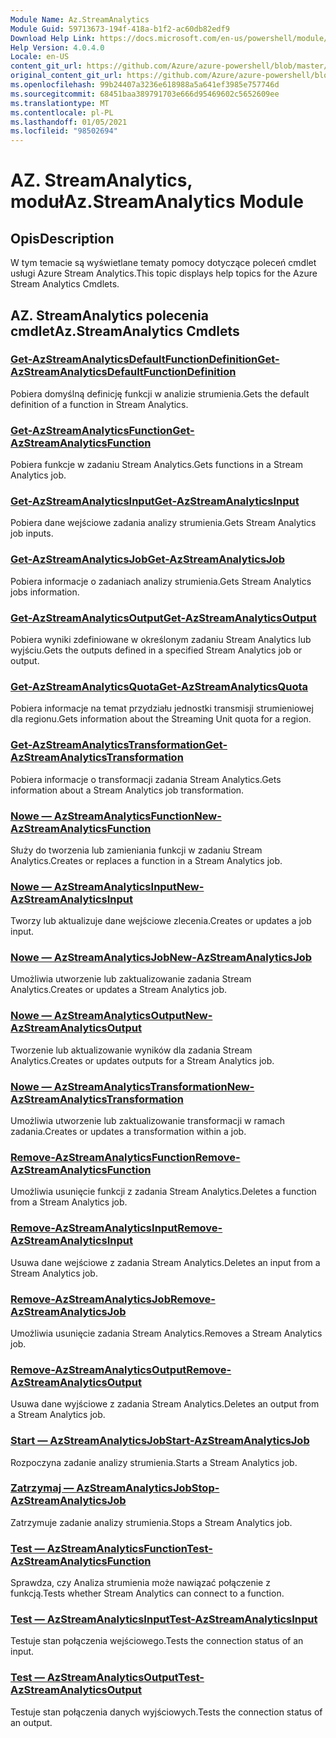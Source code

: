 ```yaml
---
Module Name: Az.StreamAnalytics
Module Guid: 59713673-194f-418a-b1f2-ac60db82edf9
Download Help Link: https://docs.microsoft.com/en-us/powershell/module/az.streamanalytics
Help Version: 4.0.4.0
Locale: en-US
content_git_url: https://github.com/Azure/azure-powershell/blob/master/src/StreamAnalytics/StreamAnalytics/help/Az.StreamAnalytics.md
original_content_git_url: https://github.com/Azure/azure-powershell/blob/master/src/StreamAnalytics/StreamAnalytics/help/Az.StreamAnalytics.md
ms.openlocfilehash: 99b24407a3236e618988a5a641ef3985e757746d
ms.sourcegitcommit: 68451baa389791703e666d95469602c5652609ee
ms.translationtype: MT
ms.contentlocale: pl-PL
ms.lasthandoff: 01/05/2021
ms.locfileid: "98502694"
---
```

# <span data-ttu-id="5b5fa-101">AZ. StreamAnalytics, moduł</span><span class="sxs-lookup"><span data-stu-id="5b5fa-101">Az.StreamAnalytics Module</span></span>
## <span data-ttu-id="5b5fa-102">Opis</span><span class="sxs-lookup"><span data-stu-id="5b5fa-102">Description</span></span>
<span data-ttu-id="5b5fa-103">W tym temacie są wyświetlane tematy pomocy dotyczące poleceń cmdlet usługi Azure Stream Analytics.</span><span class="sxs-lookup"><span data-stu-id="5b5fa-103">This topic displays help topics for the Azure Stream Analytics Cmdlets.</span></span>

## <span data-ttu-id="5b5fa-104">AZ. StreamAnalytics polecenia cmdlet</span><span class="sxs-lookup"><span data-stu-id="5b5fa-104">Az.StreamAnalytics Cmdlets</span></span>
### [<span data-ttu-id="5b5fa-105">Get-AzStreamAnalyticsDefaultFunctionDefinition</span><span class="sxs-lookup"><span data-stu-id="5b5fa-105">Get-AzStreamAnalyticsDefaultFunctionDefinition</span></span>](Get-AzStreamAnalyticsDefaultFunctionDefinition.md)
<span data-ttu-id="5b5fa-106">Pobiera domyślną definicję funkcji w analizie strumienia.</span><span class="sxs-lookup"><span data-stu-id="5b5fa-106">Gets the default definition of a function in Stream Analytics.</span></span>

### [<span data-ttu-id="5b5fa-107">Get-AzStreamAnalyticsFunction</span><span class="sxs-lookup"><span data-stu-id="5b5fa-107">Get-AzStreamAnalyticsFunction</span></span>](Get-AzStreamAnalyticsFunction.md)
<span data-ttu-id="5b5fa-108">Pobiera funkcje w zadaniu Stream Analytics.</span><span class="sxs-lookup"><span data-stu-id="5b5fa-108">Gets functions in a Stream Analytics job.</span></span>

### [<span data-ttu-id="5b5fa-109">Get-AzStreamAnalyticsInput</span><span class="sxs-lookup"><span data-stu-id="5b5fa-109">Get-AzStreamAnalyticsInput</span></span>](Get-AzStreamAnalyticsInput.md)
<span data-ttu-id="5b5fa-110">Pobiera dane wejściowe zadania analizy strumienia.</span><span class="sxs-lookup"><span data-stu-id="5b5fa-110">Gets Stream Analytics job inputs.</span></span>

### [<span data-ttu-id="5b5fa-111">Get-AzStreamAnalyticsJob</span><span class="sxs-lookup"><span data-stu-id="5b5fa-111">Get-AzStreamAnalyticsJob</span></span>](Get-AzStreamAnalyticsJob.md)
<span data-ttu-id="5b5fa-112">Pobiera informacje o zadaniach analizy strumienia.</span><span class="sxs-lookup"><span data-stu-id="5b5fa-112">Gets Stream Analytics jobs information.</span></span>

### [<span data-ttu-id="5b5fa-113">Get-AzStreamAnalyticsOutput</span><span class="sxs-lookup"><span data-stu-id="5b5fa-113">Get-AzStreamAnalyticsOutput</span></span>](Get-AzStreamAnalyticsOutput.md)
<span data-ttu-id="5b5fa-114">Pobiera wyniki zdefiniowane w określonym zadaniu Stream Analytics lub wyjściu.</span><span class="sxs-lookup"><span data-stu-id="5b5fa-114">Gets the outputs defined in a specified Stream Analytics job or output.</span></span>

### [<span data-ttu-id="5b5fa-115">Get-AzStreamAnalyticsQuota</span><span class="sxs-lookup"><span data-stu-id="5b5fa-115">Get-AzStreamAnalyticsQuota</span></span>](Get-AzStreamAnalyticsQuota.md)
<span data-ttu-id="5b5fa-116">Pobiera informacje na temat przydziału jednostki transmisji strumieniowej dla regionu.</span><span class="sxs-lookup"><span data-stu-id="5b5fa-116">Gets information about the Streaming Unit quota for a region.</span></span>

### [<span data-ttu-id="5b5fa-117">Get-AzStreamAnalyticsTransformation</span><span class="sxs-lookup"><span data-stu-id="5b5fa-117">Get-AzStreamAnalyticsTransformation</span></span>](Get-AzStreamAnalyticsTransformation.md)
<span data-ttu-id="5b5fa-118">Pobiera informacje o transformacji zadania Stream Analytics.</span><span class="sxs-lookup"><span data-stu-id="5b5fa-118">Gets information about a Stream Analytics job transformation.</span></span>

### [<span data-ttu-id="5b5fa-119">Nowe — AzStreamAnalyticsFunction</span><span class="sxs-lookup"><span data-stu-id="5b5fa-119">New-AzStreamAnalyticsFunction</span></span>](New-AzStreamAnalyticsFunction.md)
<span data-ttu-id="5b5fa-120">Służy do tworzenia lub zamieniania funkcji w zadaniu Stream Analytics.</span><span class="sxs-lookup"><span data-stu-id="5b5fa-120">Creates or replaces a function in a Stream Analytics job.</span></span>

### [<span data-ttu-id="5b5fa-121">Nowe — AzStreamAnalyticsInput</span><span class="sxs-lookup"><span data-stu-id="5b5fa-121">New-AzStreamAnalyticsInput</span></span>](New-AzStreamAnalyticsInput.md)
<span data-ttu-id="5b5fa-122">Tworzy lub aktualizuje dane wejściowe zlecenia.</span><span class="sxs-lookup"><span data-stu-id="5b5fa-122">Creates or updates a job input.</span></span>

### [<span data-ttu-id="5b5fa-123">Nowe — AzStreamAnalyticsJob</span><span class="sxs-lookup"><span data-stu-id="5b5fa-123">New-AzStreamAnalyticsJob</span></span>](New-AzStreamAnalyticsJob.md)
<span data-ttu-id="5b5fa-124">Umożliwia utworzenie lub zaktualizowanie zadania Stream Analytics.</span><span class="sxs-lookup"><span data-stu-id="5b5fa-124">Creates or updates a Stream Analytics job.</span></span>

### [<span data-ttu-id="5b5fa-125">Nowe — AzStreamAnalyticsOutput</span><span class="sxs-lookup"><span data-stu-id="5b5fa-125">New-AzStreamAnalyticsOutput</span></span>](New-AzStreamAnalyticsOutput.md)
<span data-ttu-id="5b5fa-126">Tworzenie lub aktualizowanie wyników dla zadania Stream Analytics.</span><span class="sxs-lookup"><span data-stu-id="5b5fa-126">Creates or updates outputs for a Stream Analytics job.</span></span>

### [<span data-ttu-id="5b5fa-127">Nowe — AzStreamAnalyticsTransformation</span><span class="sxs-lookup"><span data-stu-id="5b5fa-127">New-AzStreamAnalyticsTransformation</span></span>](New-AzStreamAnalyticsTransformation.md)
<span data-ttu-id="5b5fa-128">Umożliwia utworzenie lub zaktualizowanie transformacji w ramach zadania.</span><span class="sxs-lookup"><span data-stu-id="5b5fa-128">Creates or updates a transformation within a job.</span></span>

### [<span data-ttu-id="5b5fa-129">Remove-AzStreamAnalyticsFunction</span><span class="sxs-lookup"><span data-stu-id="5b5fa-129">Remove-AzStreamAnalyticsFunction</span></span>](Remove-AzStreamAnalyticsFunction.md)
<span data-ttu-id="5b5fa-130">Umożliwia usunięcie funkcji z zadania Stream Analytics.</span><span class="sxs-lookup"><span data-stu-id="5b5fa-130">Deletes a function from a Stream Analytics job.</span></span>

### [<span data-ttu-id="5b5fa-131">Remove-AzStreamAnalyticsInput</span><span class="sxs-lookup"><span data-stu-id="5b5fa-131">Remove-AzStreamAnalyticsInput</span></span>](Remove-AzStreamAnalyticsInput.md)
<span data-ttu-id="5b5fa-132">Usuwa dane wejściowe z zadania Stream Analytics.</span><span class="sxs-lookup"><span data-stu-id="5b5fa-132">Deletes an input from a Stream Analytics job.</span></span>

### [<span data-ttu-id="5b5fa-133">Remove-AzStreamAnalyticsJob</span><span class="sxs-lookup"><span data-stu-id="5b5fa-133">Remove-AzStreamAnalyticsJob</span></span>](Remove-AzStreamAnalyticsJob.md)
<span data-ttu-id="5b5fa-134">Umożliwia usunięcie zadania Stream Analytics.</span><span class="sxs-lookup"><span data-stu-id="5b5fa-134">Removes a Stream Analytics job.</span></span>

### [<span data-ttu-id="5b5fa-135">Remove-AzStreamAnalyticsOutput</span><span class="sxs-lookup"><span data-stu-id="5b5fa-135">Remove-AzStreamAnalyticsOutput</span></span>](Remove-AzStreamAnalyticsOutput.md)
<span data-ttu-id="5b5fa-136">Usuwa dane wyjściowe z zadania Stream Analytics.</span><span class="sxs-lookup"><span data-stu-id="5b5fa-136">Deletes an output from a Stream Analytics job.</span></span>

### [<span data-ttu-id="5b5fa-137">Start — AzStreamAnalyticsJob</span><span class="sxs-lookup"><span data-stu-id="5b5fa-137">Start-AzStreamAnalyticsJob</span></span>](Start-AzStreamAnalyticsJob.md)
<span data-ttu-id="5b5fa-138">Rozpoczyna zadanie analizy strumienia.</span><span class="sxs-lookup"><span data-stu-id="5b5fa-138">Starts a Stream Analytics job.</span></span>

### [<span data-ttu-id="5b5fa-139">Zatrzymaj — AzStreamAnalyticsJob</span><span class="sxs-lookup"><span data-stu-id="5b5fa-139">Stop-AzStreamAnalyticsJob</span></span>](Stop-AzStreamAnalyticsJob.md)
<span data-ttu-id="5b5fa-140">Zatrzymuje zadanie analizy strumienia.</span><span class="sxs-lookup"><span data-stu-id="5b5fa-140">Stops a Stream Analytics job.</span></span>

### [<span data-ttu-id="5b5fa-141">Test — AzStreamAnalyticsFunction</span><span class="sxs-lookup"><span data-stu-id="5b5fa-141">Test-AzStreamAnalyticsFunction</span></span>](Test-AzStreamAnalyticsFunction.md)
<span data-ttu-id="5b5fa-142">Sprawdza, czy Analiza strumienia może nawiązać połączenie z funkcją.</span><span class="sxs-lookup"><span data-stu-id="5b5fa-142">Tests whether Stream Analytics can connect to a function.</span></span>

### [<span data-ttu-id="5b5fa-143">Test — AzStreamAnalyticsInput</span><span class="sxs-lookup"><span data-stu-id="5b5fa-143">Test-AzStreamAnalyticsInput</span></span>](Test-AzStreamAnalyticsInput.md)
<span data-ttu-id="5b5fa-144">Testuje stan połączenia wejściowego.</span><span class="sxs-lookup"><span data-stu-id="5b5fa-144">Tests the connection status of an input.</span></span>

### [<span data-ttu-id="5b5fa-145">Test — AzStreamAnalyticsOutput</span><span class="sxs-lookup"><span data-stu-id="5b5fa-145">Test-AzStreamAnalyticsOutput</span></span>](Test-AzStreamAnalyticsOutput.md)
<span data-ttu-id="5b5fa-146">Testuje stan połączenia danych wyjściowych.</span><span class="sxs-lookup"><span data-stu-id="5b5fa-146">Tests the connection status of an output.</span></span>

